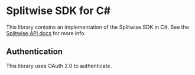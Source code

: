 # Splitwise SDK for C#

This library contains an implementation of the Splitwise SDK in C#. See the [Splitwise API docs](https://dev.splitwise.com/) for more info.

## Authentication
This library uses OAuth 2.0 to authenticate.